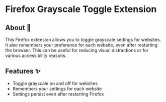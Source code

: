 # Firefox Grayscale Toggle Extension
## About 📖

This Firefox extension allows you to toggle grayscale settings for websites. It also remembers your preference for each website, even after restarting the browser. This can be useful for reducing visual distractions or for various accessibility reasons.

## Features ✨

- Toggle grayscale on and off for websites
- Remembers your settings for each website
- Settings persist even after restarting Firefox